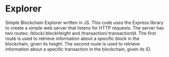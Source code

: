# Explorer
Simple Blockchain Explorer written in JS.
This code uses the Express library to create a simple web server that listens for HTTP requests. The server has two routes: /block/:blockHeight and /transaction/:transactionId. The first route is used to retrieve information about a specific block in the blockchain, given its height. The second route is used to retrieve information about a specific transaction in the blockchain, given its ID.
